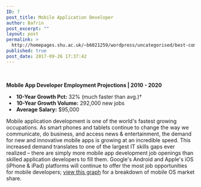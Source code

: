 ```yaml
---
ID: 7
post_title: Mobile Application Developer
author: Bafrin
post_excerpt: ""
layout: post
permalink: >
  http://homepages.shu.ac.uk/~b6021259/wordpress/uncategorised/best-computer-jobs-for-the-future/
published: true
post_date: 2017-09-26 17:37:42
---
```

<span style="color: #000080;"> </span>

<strong>Mobile App Developer Employment Projections | 2010 - 2020</strong>
<ul>
 	<li><strong> 10-Year Growth Pct:</strong> 32% (much faster than avg.)†</li>
 	<li> <strong>10-Year Growth Volume:</strong> 292,000 new jobs</li>
 	<li><strong> Average Salary:</strong> $95,000</li>
</ul>
Mobile application development is one of the world's fastest growing occupations. As smart phones and tablets continue to change the way we communicate, do business, and access news &amp; entertainment, the demand for new and innovative mobile apps is growing at an incredible speed. This increased demand translates to one of the largest IT skills gaps ever realized – there are simply more mobile app development job openings than skilled application developers to fill them. Google's Android and Apple's iOS (iPhone &amp; iPad) platforms will continue to offer the most job opportunities for mobile developers; <a href="https://d13wv0uuz2t96k.cloudfront.net/images/mobile-os-market-share-us-2016.jpg" data-rokbox-caption="Mobile OS Market Share (U.S.) | 2011 through 2016 (Source: StatCounter.com)" data-rokbox="">view this graph</a> for a breakdown of mobile OS market share.